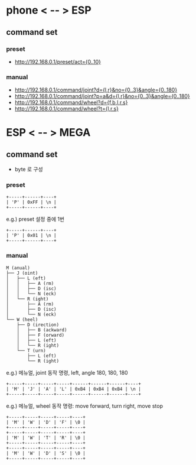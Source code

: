 # phone < -- > ESP
## command set
### preset
- http://192.168.0.1/preset/act={0..10}

### manual
- http://192.168.0.1/command/joint?d={l,r}&no={0..3}&angle={0..180}
- http://192.168.0.1/command/joint?p=a&d={l,r}&no={0..3}&angle={0..180}
- http://192.168.0.1/command/wheel?d={f,b,l,r,s}
- http://192.168.0.1/command/wheel?t={l,r,s}

# ESP < -- > MEGA
## command set
- byte 로 구성
### preset
```
+-----+------+----+
| 'P' | 0xFF | \n |
+-----+------+----+
```
e.g.) preset 설정 중에 1번
```
+-----+------+----+
| 'P' | 0x01 | \n |
+-----+------+----+
```
### manual
```
M (anual)
├── J (oint)
│   ├── L (eft)
│   │   ├── A (rm)
│   │   ├── D (isc)
│   │   └── N (eck)
│   └── R (ight)
│       ├── A (rm)
│       ├── D (isc)
│       └── N (eck)
└── W (heel)
    ├── D (irection)
    │   ├── B (ackward)
    │   ├── F (orward)
    │   ├── L (eft)
    │   └── R (ight)
    └── T (urn)
        ├── L (eft)
        └── R (ight)
```
e.g.) 메뉴얼, joint 동작 명령, left, angle 180, 180, 180
```
+-----+-----+-----+-----+------+------+------+----+
| 'M' | 'J' | 'A' | 'L' | 0xB4 | 0xB4 | 0xB4 | \n |
+-----+-----+-----+-----+------+------+------+----+
```
e.g.) 메뉴얼, wheel 동작 명령: move forward, turn right, move stop
```
+-----+-----+-----+-----+----+
| 'M' | 'W' | 'D' | 'F' | \0 |
+-----+-----+-----+-----+----+
+-----+-----+-----+-----+----+
| 'M' | 'W' | 'T' | 'R' | \0 |
+-----+-----+-----+-----+----+
+-----+-----+-----+-----+----+
| 'M' | 'W' | 'D' | 'S' | \0 |
+-----+-----+-----+-----+----+
```
